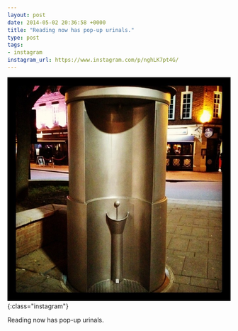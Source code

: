 ```yaml
---
layout: post
date: 2014-05-02 20:36:58 +0000
title: "Reading now has pop-up urinals."
type: post
tags:
- instagram
instagram_url: https://www.instagram.com/p/nghLK7pt4G/
---
```


![Instagram - nghLK7pt4G](/assets/nghLK7pt4G.jpg){:class="instagram"}

Reading now has pop-up urinals.
